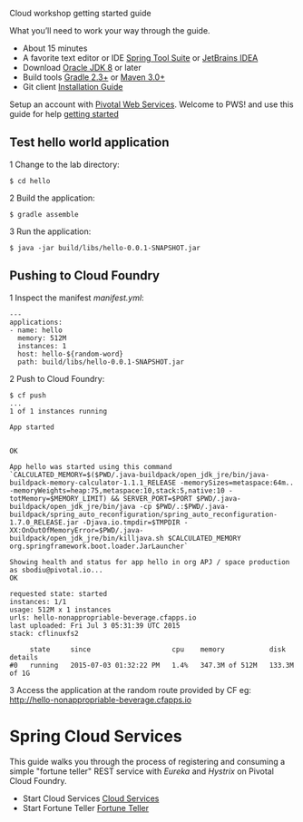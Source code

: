 Cloud workshop getting started guide

What you’ll need to work your way through the guide.

- About 15 minutes
- A favorite text editor or IDE [Spring Tool Suite](https://spring.io/tools/sts/all) or [JetBrains IDEA](https://www.jetbrains.com/idea/)
- Download [Oracle JDK 8](http://www.oracle.com/technetwork/java/javase/downloads/index.html) or later
- Build tools [Gradle 2.3+](http://www.gradle.org/downloads) or [Maven 3.0+](http://maven.apache.org/download.cgi)
- Git client [Installation Guide](https://git-scm.com/book/en/v2/Getting-Started-Installing-Git)

Setup an account with [Pivotal Web Services](http://run.pivotal.io/).
Welcome to PWS! and use this guide for help [getting started](http://docs.run.pivotal.io/starting/index.html)

## Test hello world application

1 Change to the lab directory:

    $ cd hello

2 Build the application:

    $ gradle assemble

3 Run the application:

    $ java -jar build/libs/hello-0.0.1-SNAPSHOT.jar

## Pushing to Cloud Foundry

1 Inspect the manifest _manifest.yml_:

    ---
    applications:
    - name: hello
      memory: 512M
      instances: 1
      host: hello-${random-word}
      path: build/libs/hello-0.0.1-SNAPSHOT.jar

2 Push to Cloud Foundry:

    $ cf push
    ...
    1 of 1 instances running
    
    App started
    
    
    OK
    
    App hello was started using this command `CALCULATED_MEMORY=$($PWD/.java-buildpack/open_jdk_jre/bin/java-buildpack-memory-calculator-1.1.1_RELEASE -memorySizes=metaspace:64m.. -memoryWeights=heap:75,metaspace:10,stack:5,native:10 -totMemory=$MEMORY_LIMIT) && SERVER_PORT=$PORT $PWD/.java-buildpack/open_jdk_jre/bin/java -cp $PWD/.:$PWD/.java-buildpack/spring_auto_reconfiguration/spring_auto_reconfiguration-1.7.0_RELEASE.jar -Djava.io.tmpdir=$TMPDIR -XX:OnOutOfMemoryError=$PWD/.java-buildpack/open_jdk_jre/bin/killjava.sh $CALCULATED_MEMORY org.springframework.boot.loader.JarLauncher`
    
    Showing health and status for app hello in org APJ / space production as sbodiu@pivotal.io...
    OK
    
    requested state: started
    instances: 1/1
    usage: 512M x 1 instances
    urls: hello-nonappropriable-beverage.cfapps.io
    last uploaded: Fri Jul 3 05:31:39 UTC 2015
    stack: cflinuxfs2
    
         state     since                    cpu    memory           disk           details
    #0   running   2015-07-03 01:32:22 PM   1.4%   347.3M of 512M   133.3M of 1G

3 Access the application at the random route provided by CF eg: http://hello-nonappropriable-beverage.cfapps.io

# Spring Cloud Services

This guide walks you through the process of registering and consuming a simple "fortune teller" REST service with *Eureka* and *Hystrix* on Pivotal Cloud Foundry.

* Start Cloud Services [Cloud Services](cloud-services/README.md)
* Start Fortune Teller [Fortune Teller](fortune-teller/README.md)